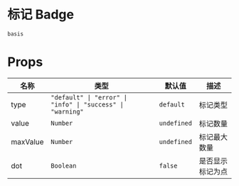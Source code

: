 # 标记 Badge

```demo
basis
```

# Props

| 名称     | 类型                                                       | 默认值      | 描述             |
| -------- | ---------------------------------------------------------- | ----------- | ---------------- |
| type     | `"default" \| "error" \| "info" \| "success" \| "warning"` | `default`   | 标记类型         |
| value    | `Number`                                                   | `undefined` | 标记数量         |
| maxValue | `Number`                                                   | `undefined` | 标记最大数量     |
| dot      | `Boolean`                                                  | `false`     | 是否显示标记为点 |
